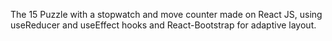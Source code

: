 The 15 Puzzle with a stopwatch and move counter made on React JS, using useReducer and useEffect hooks and React-Bootstrap for adaptive layout.